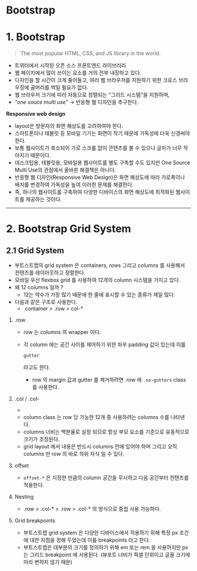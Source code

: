 # Bootstrap

# 1. **Bootstrap**

> The most popular HTML, CSS, and JS library in the world.

- 트위터에서 시작된 오픈 소스 프론트엔드 라이브러리
- 웹 페이지에서 많이 쓰이는 요소를 거의 전부 내장하고 있다.
- 디자인을 할 시간이 크게 줄어들고, 여러 웹 브라우저를 지원하기 위한 크로스 브라우징에 골머리를 썩일 필요가 없다.
- 웹 브라우저 크기에 따라 자동으로 정렬되는 "그리드 시스템"을 지원하며,
- *"one souce multi use"* → 반응형 웹 디자인을 추구한다.

**Responsive web design**

- layout은 방문자의 화면 해상도를 고려하여야 한다.
- 스마트폰이나 태블릿 등 모바일 기기는 화면이 작기 때문에 가독성에 더욱 신경써야 한다.
- 보통 웹사이트가 축소되어 가로 스크롤 없이 콘텐츠를 볼 수 있으나 글자가 너무 작아지기 때문이다.
- 데스크탑용, 테블릿용, 모바일용 웹사이트를 별도 구축할 수도 있지만 One Source Multi Use의 관점에서 올바른 해결책은 아니다.
- 반응형 웹 디자인(Responsive Web Design)은 화면 해상도에 따라 가로폭이나 배치를 변경하여 가독성을 높여 이러한 문제를 해결한다.
- 즉, 하나의 웹사이트를 구축하여 다양한 디바이스의 화면 해상도에 최적화된 웹사이트를 제공하는 것이다.

------

# 2. **Bootstrap Grid System**

## 2.1 **Grid System**

- 부트스트랩의 grid system 은 containers, rows 그리고 columns 를 사용해서 컨텐츠를 레이아웃하고 정렬한다.
- 모바일 우선 flexbox grid 를 사용하여 12개의 column 시스템을 가지고 있다.
- 왜 12 columns 일까 ?
  - 12는 약수가 가장 많기 때문에 한 줄에 표시할 수 있는 종류가 제일 많다.
- 다음과 같은 구조로 사용한다.
  - .container > .row > col-*

1. .row

   - row 는 columns 의 wrapper 이다.

   - 각 column 에는 공간 사이를 제어하기 위한 좌우 padding 값이 있는데 이를 

     ```
     gutter
     ```

      라고도 한다.

     - row 의 margin 값과 gutter 를 제거하려면 .row 에 `.no-gutters` class 를 사용한다.

2. .col /  .col-

   *

   - column class 는 row 당 가능한 12개 중 사용하려는 columns 수를 나타낸다.
   - columns 너비는 백분율로 설정 되므로 항상 부모 요소를 기준으로 유동적으로 크기가 조정된다.
   - grid layout 에서 내용은 반드시 columns 안에 있어야 하며 그리고 오직 columns 만 row 의 바로 하위 자식 일 수 있다.

3. offset

   - `offset-*` 은 지정한 만큼의 column 공간을 무시하고 다음 공간부터 컨텐츠를 적용한다.

4. Nesting

   - .row > .col-* > .row > .col-* 의 방식으로 중첩 사용 가능하다.

5. Grid breakpoints

   - 부트스트랩 grid system 은 다양한 디바이스에서 적용하기 위해 특정 px 조건에 대한 지점을 정해 두었는데 이를 breakpoints 라고 한다.
   - 부트스트랩은 대부분의 크기를 정의하기 위해 em 또는 rem 을 사용하지만 px 는 그리드 breakpoint 에 사용된다. (뷰포트 너비가 픽셀 단위이고 글꼴 크기에 따라 변하지 않기 때문)